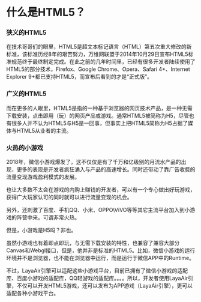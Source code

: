 # 什么是HTML5？

### 狭义的HTML5

在技术哥哥们的眼里，HTML5是超文本标记语言（HTML）第五次重大修改的新标准，该标准历经8年的艰苦努力，万维网联盟于2014年10月29日宣布HTML5标准规范终于最终制定完成。在此之前的几年时间里，已经有很多开发者陆续使用了HTML5的部分技术，Firefox、Google Chrome、Opera、Safari 4+、Internet Explorer 9+都已支持HTML5，而宣布后看到的才是“正式版”。



### 广义的HTML5

而在更多的人眼里，HTML5是指的一种基于浏览器的网页技术产品，是一种无需下载安装，点击即用（玩）的网页产品或游戏。通常HTML5被简称为H5，尽管也有很多人并不认为HTML5与H5是一回事，但事实上把HTML5简称为H5占据了媒体与HTML5从业者的主流。



### 火热的小游戏

2018年，微信小游戏爆发了，这不仅仅是有了千万和亿级别的月流水产品的出现，更多的表现是开发者疯狂涌入与产品的高速增长。同时还带动了靠广告收费的流量变现游戏盈利模式的发展。

也让大多数不太会在游戏的内购上赚钱的开发者，可以有一个专心做出好玩游戏，获得广大玩家认可的同时就可以进行流量变现的机会。

另外，还刺激了百度、手机QQ、小米、OPPO\ViVO等等其它主流平台加入到小游戏的阵营中来。可谓非常火热。

但是，小游戏是H5吗？非也。

虽然小游戏也有着即点即玩，与无需下载安装的特性，也兼容了兼容大部分Canvas和Webgl接口，但是，他并非是标准的HTML5。比如，微信小游戏的运行环境并不是浏览器，也不能在浏览器中运行，而是运行于微信APP中的Runtime。

不过，LayaAir引擎可以适配这些小游戏平台，目前已拥有了微信小游戏的适配库、百度小游戏的适配库，QQ轻游戏的适配库。。。。所以，开发者使用LayaAir引擎，不仅可以开发HTML5游戏，还可以发布为APP游戏（LayaAir引擎），更可以适配各种小游戏平台。









